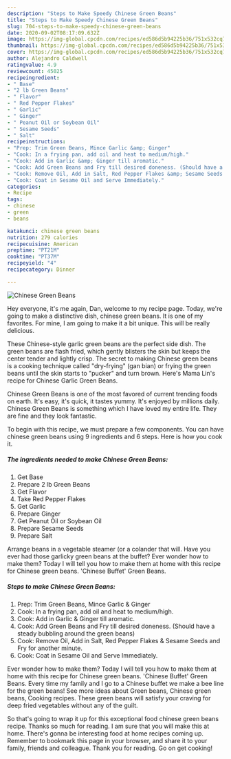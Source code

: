 ```yaml
---
description: "Steps to Make Speedy Chinese Green Beans"
title: "Steps to Make Speedy Chinese Green Beans"
slug: 704-steps-to-make-speedy-chinese-green-beans
date: 2020-09-02T08:17:09.632Z
image: https://img-global.cpcdn.com/recipes/ed586d5b94225b36/751x532cq70/chinese-green-beans-recipe-main-photo.jpg
thumbnail: https://img-global.cpcdn.com/recipes/ed586d5b94225b36/751x532cq70/chinese-green-beans-recipe-main-photo.jpg
cover: https://img-global.cpcdn.com/recipes/ed586d5b94225b36/751x532cq70/chinese-green-beans-recipe-main-photo.jpg
author: Alejandro Caldwell
ratingvalue: 4.9
reviewcount: 45025
recipeingredient:
- " Base"
- "2 lb Green Beans"
- " Flavor"
- " Red Pepper Flakes"
- " Garlic"
- " Ginger"
- " Peanut Oil or Soybean Oil"
- " Sesame Seeds"
- " Salt"
recipeinstructions:
- "Prep: Trim Green Beans, Mince Garlic &amp; Ginger"
- "Cook: In a frying pan, add oil and heat to medium/high."
- "Cook: Add in Garlic &amp; Ginger till aromatic."
- "Cook: Add Green Beans and Fry till desired doneness. (Should have a steady bubbling around the green beans)"
- "Cook: Remove Oil, Add in Salt, Red Pepper Flakes &amp; Sesame Seeds and Fry for another minute."
- "Cook: Coat in Sesame Oil and Serve Immediately."
categories:
- Recipe
tags:
- chinese
- green
- beans

katakunci: chinese green beans 
nutrition: 279 calories
recipecuisine: American
preptime: "PT21M"
cooktime: "PT37M"
recipeyield: "4"
recipecategory: Dinner

---
```



![Chinese Green Beans](https://img-global.cpcdn.com/recipes/ed586d5b94225b36/751x532cq70/chinese-green-beans-recipe-main-photo.jpg)

Hey everyone, it's me again, Dan, welcome to my recipe page. Today, we're going to make a distinctive dish, chinese green beans. It is one of my favorites. For mine, I am going to make it a bit unique. This will be really delicious.

These Chinese-style garlic green beans are the perfect side dish. The green beans are flash fried, which gently blisters the skin but keeps the center tender and lightly crisp. The secret to making Chinese green beans is a cooking technique called &#34;dry-frying&#34; (gan bian) or frying the green beans until the skin starts to &#34;pucker&#34; and turn brown. Here&#39;s Mama Lin&#39;s recipe for Chinese Garlic Green Beans.

Chinese Green Beans is one of the most favored of current trending foods on earth. It's easy, it's quick, it tastes yummy. It's enjoyed by millions daily. Chinese Green Beans is something which I have loved my entire life. They are fine and they look fantastic.


To begin with this recipe, we must prepare a few components. You can have chinese green beans using 9 ingredients and 6 steps. Here is how you cook it.

<!--inarticleads1-->

##### The ingredients needed to make Chinese Green Beans:

1. Get  Base
1. Prepare 2 lb Green Beans
1. Get  Flavor
1. Take  Red Pepper Flakes
1. Get  Garlic
1. Prepare  Ginger
1. Get  Peanut Oil or Soybean Oil
1. Prepare  Sesame Seeds
1. Prepare  Salt


Arrange beans in a vegetable steamer (or a colander that will. Have you ever had those garlicky green beans at the buffet? Ever wonder how to make them? Today I will tell you how to make them at home with this recipe for Chinese green beans. &#39;Chinese Buffet&#39; Green Beans. 

<!--inarticleads2-->

##### Steps to make Chinese Green Beans:

1. Prep: Trim Green Beans, Mince Garlic &amp; Ginger
1. Cook: In a frying pan, add oil and heat to medium/high.
1. Cook: Add in Garlic &amp; Ginger till aromatic.
1. Cook: Add Green Beans and Fry till desired doneness. (Should have a steady bubbling around the green beans)
1. Cook: Remove Oil, Add in Salt, Red Pepper Flakes &amp; Sesame Seeds and Fry for another minute.
1. Cook: Coat in Sesame Oil and Serve Immediately.


Ever wonder how to make them? Today I will tell you how to make them at home with this recipe for Chinese green beans. &#39;Chinese Buffet&#39; Green Beans. Every time my family and I go to a Chinese buffet we make a bee line for the green beans! See more ideas about Green beans, Chinese green beans, Cooking recipes. These green beans will satisfy your craving for deep fried vegetables without any of the guilt. 

So that's going to wrap it up for this exceptional food chinese green beans recipe. Thanks so much for reading. I am sure that you will make this at home. There's gonna be interesting food at home recipes coming up. Remember to bookmark this page in your browser, and share it to your family, friends and colleague. Thank you for reading. Go on get cooking!
